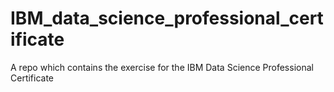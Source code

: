 # IBM_data_science_professional_certificate
A repo which contains the exercise for the IBM Data Science Professional Certificate
